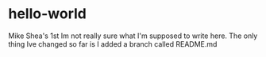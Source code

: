 # hello-world
Mike Shea's 1st
Im not really sure what I'm supposed to write here. The only thing Ive changed so far is I added a branch called README.md
